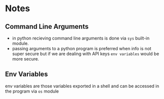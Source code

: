 # Notes

## Command Line Arguments
- in python recieving command line arguments is done via `sys` built-in module.
- passing arguments to a python program is preferred when info is not super secure but if we are
dealing with API keys `env variables` would be more secure.

## Env Variables
env variables are those variables exported in a shell and can be accessed in the program via `os` module
